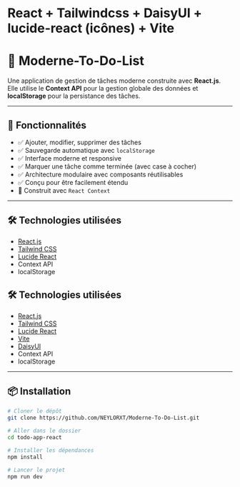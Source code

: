 # React + Tailwindcss + DaisyUI + lucide-react (icônes) + Vite

# 📝 Moderne-To-Do-List

Une application de gestion de tâches moderne construite avec **React.js**. Elle utilise le **Context API** pour la gestion globale des données et **localStorage** pour la persistance des tâches.

---

## 🚀 Fonctionnalités

- ✅ Ajouter, modifier, supprimer des tâches
- ✅ Sauvegarde automatique avec `localStorage`
- ✅ Interface moderne et responsive
- ✅ Marquer une tâche comme terminée (avec case à cocher)
- ✅ Architecture modulaire avec composants réutilisables
- ✅ Conçu pour être facilement étendu
- 🧠 Construit avec `React Context`

---

## 🛠️ Technologies utilisées

- [React.js](https://reactjs.org/)
- [Tailwind CSS](https://tailwindcss.com/)
- [Lucide React](https://lucide.dev/)
- Context API
- localStorage
  
## 🛠️ Technologies utilisées

- [React.js](https://reactjs.org/)
- [Tailwind CSS](https://tailwindcss.com/)
- [Lucide React](https://lucide.dev/)
- [Vite](https://vite.dev/)
- [DaisyUI](https://daisyui.com/)
- Context API
- localStorage

---

## 📦 Installation

```bash
# Cloner le dépôt
git clone https://github.com/NEYLORXT/Moderne-To-Do-List.git

# Aller dans le dossier
cd todo-app-react

# Installer les dépendances
npm install

# Lancer le projet
npm run dev
